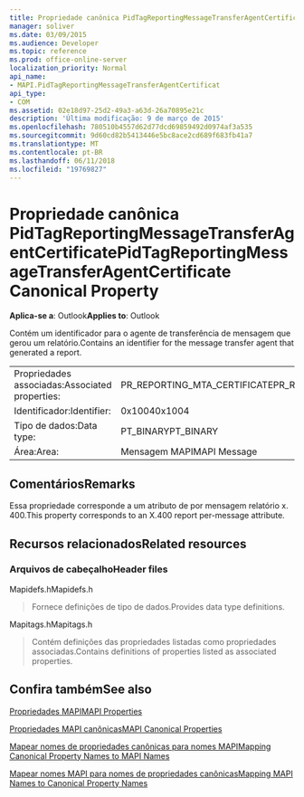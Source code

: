 ```yaml
---
title: Propriedade canônica PidTagReportingMessageTransferAgentCertificate
manager: soliver
ms.date: 03/09/2015
ms.audience: Developer
ms.topic: reference
ms.prod: office-online-server
localization_priority: Normal
api_name:
- MAPI.PidTagReportingMessageTransferAgentCertificat
api_type:
- COM
ms.assetid: 02e18d97-25d2-49a3-a63d-26a70895e21c
description: 'Última modificação: 9 de março de 2015'
ms.openlocfilehash: 780510b4557d62d77dcd69859492d0974af3a535
ms.sourcegitcommit: 9d60cd82b5413446e5bc8ace2cd689f683fb41a7
ms.translationtype: MT
ms.contentlocale: pt-BR
ms.lasthandoff: 06/11/2018
ms.locfileid: "19769827"
---
```

# <a name="pidtagreportingmessagetransferagentcertificate-canonical-property"></a><span data-ttu-id="9b498-103">Propriedade canônica PidTagReportingMessageTransferAgentCertificate</span><span class="sxs-lookup"><span data-stu-id="9b498-103">PidTagReportingMessageTransferAgentCertificate Canonical Property</span></span>

  
  
<span data-ttu-id="9b498-104">**Aplica-se a**: Outlook</span><span class="sxs-lookup"><span data-stu-id="9b498-104">**Applies to**: Outlook</span></span> 
  
<span data-ttu-id="9b498-105">Contém um identificador para o agente de transferência de mensagem que gerou um relatório.</span><span class="sxs-lookup"><span data-stu-id="9b498-105">Contains an identifier for the message transfer agent that generated a report.</span></span>
  
|||
|:-----|:-----|
|<span data-ttu-id="9b498-106">Propriedades associadas:</span><span class="sxs-lookup"><span data-stu-id="9b498-106">Associated properties:</span></span>  <br/> |<span data-ttu-id="9b498-107">PR_REPORTING_MTA_CERTIFICATE</span><span class="sxs-lookup"><span data-stu-id="9b498-107">PR_REPORTING_MTA_CERTIFICATE</span></span>  <br/> |
|<span data-ttu-id="9b498-108">Identificador:</span><span class="sxs-lookup"><span data-stu-id="9b498-108">Identifier:</span></span>  <br/> |<span data-ttu-id="9b498-109">0x1004</span><span class="sxs-lookup"><span data-stu-id="9b498-109">0x1004</span></span>  <br/> |
|<span data-ttu-id="9b498-110">Tipo de dados:</span><span class="sxs-lookup"><span data-stu-id="9b498-110">Data type:</span></span>  <br/> |<span data-ttu-id="9b498-111">PT_BINARY</span><span class="sxs-lookup"><span data-stu-id="9b498-111">PT_BINARY</span></span>  <br/> |
|<span data-ttu-id="9b498-112">Área:</span><span class="sxs-lookup"><span data-stu-id="9b498-112">Area:</span></span>  <br/> |<span data-ttu-id="9b498-113">Mensagem MAPI</span><span class="sxs-lookup"><span data-stu-id="9b498-113">MAPI Message</span></span>  <br/> |
   
## <a name="remarks"></a><span data-ttu-id="9b498-114">Comentários</span><span class="sxs-lookup"><span data-stu-id="9b498-114">Remarks</span></span>

<span data-ttu-id="9b498-115">Essa propriedade corresponde a um atributo de por mensagem relatório x. 400.</span><span class="sxs-lookup"><span data-stu-id="9b498-115">This property corresponds to an X.400 report per-message attribute.</span></span>
  
## <a name="related-resources"></a><span data-ttu-id="9b498-116">Recursos relacionados</span><span class="sxs-lookup"><span data-stu-id="9b498-116">Related resources</span></span>

### <a name="header-files"></a><span data-ttu-id="9b498-117">Arquivos de cabeçalho</span><span class="sxs-lookup"><span data-stu-id="9b498-117">Header files</span></span>

<span data-ttu-id="9b498-118">Mapidefs.h</span><span class="sxs-lookup"><span data-stu-id="9b498-118">Mapidefs.h</span></span>
  
> <span data-ttu-id="9b498-119">Fornece definições de tipo de dados.</span><span class="sxs-lookup"><span data-stu-id="9b498-119">Provides data type definitions.</span></span>
    
<span data-ttu-id="9b498-120">Mapitags.h</span><span class="sxs-lookup"><span data-stu-id="9b498-120">Mapitags.h</span></span>
  
> <span data-ttu-id="9b498-121">Contém definições das propriedades listadas como propriedades associadas.</span><span class="sxs-lookup"><span data-stu-id="9b498-121">Contains definitions of properties listed as associated properties.</span></span>
    
## <a name="see-also"></a><span data-ttu-id="9b498-122">Confira também</span><span class="sxs-lookup"><span data-stu-id="9b498-122">See also</span></span>



[<span data-ttu-id="9b498-123">Propriedades MAPI</span><span class="sxs-lookup"><span data-stu-id="9b498-123">MAPI Properties</span></span>](mapi-properties.md)
  
[<span data-ttu-id="9b498-124">Propriedades MAPI canônicas</span><span class="sxs-lookup"><span data-stu-id="9b498-124">MAPI Canonical Properties</span></span>](mapi-canonical-properties.md)
  
[<span data-ttu-id="9b498-125">Mapear nomes de propriedades canônicas para nomes MAPI</span><span class="sxs-lookup"><span data-stu-id="9b498-125">Mapping Canonical Property Names to MAPI Names</span></span>](mapping-canonical-property-names-to-mapi-names.md)
  
[<span data-ttu-id="9b498-126">Mapear nomes MAPI para nomes de propriedades canônicas</span><span class="sxs-lookup"><span data-stu-id="9b498-126">Mapping MAPI Names to Canonical Property Names</span></span>](mapping-mapi-names-to-canonical-property-names.md)

